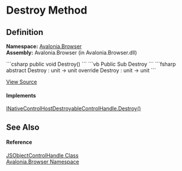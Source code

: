 # Destroy Method




## Definition
**Namespace:** <a href="N_Avalonia_Browser">Avalonia.Browser</a>  
**Assembly:** Avalonia.Browser (in Avalonia.Browser.dll)

<Tabs groupId="api-code-preview">
<TabItem value="csharp" label="C#">
```csharp
public void Destroy()
```
</TabItem>
<TabItem value="vb" label="VB">
```vb
Public Sub Destroy
```
</TabItem>
<TabItem value="fsharp" label="F#">
```fsharp
abstract Destroy : unit -> unit 
override Destroy : unit -> unit 
```
</TabItem>
</Tabs>



<a href="https://github.com/AvaloniaUI/Avalonia/tree/master/src/Browser/Avalonia.Browser/JSObjectControlHandle.cs#L31" title="View the source code">View Source</a>



#### Implements
<a href="M_Avalonia_Controls_Platform_INativeControlHostDestroyableControlHandle_Destroy">INativeControlHostDestroyableControlHandle.Destroy()</a>  


## See Also


#### Reference
<a href="T_Avalonia_Browser_JSObjectControlHandle">JSObjectControlHandle Class</a>  
<a href="N_Avalonia_Browser">Avalonia.Browser Namespace</a>  

